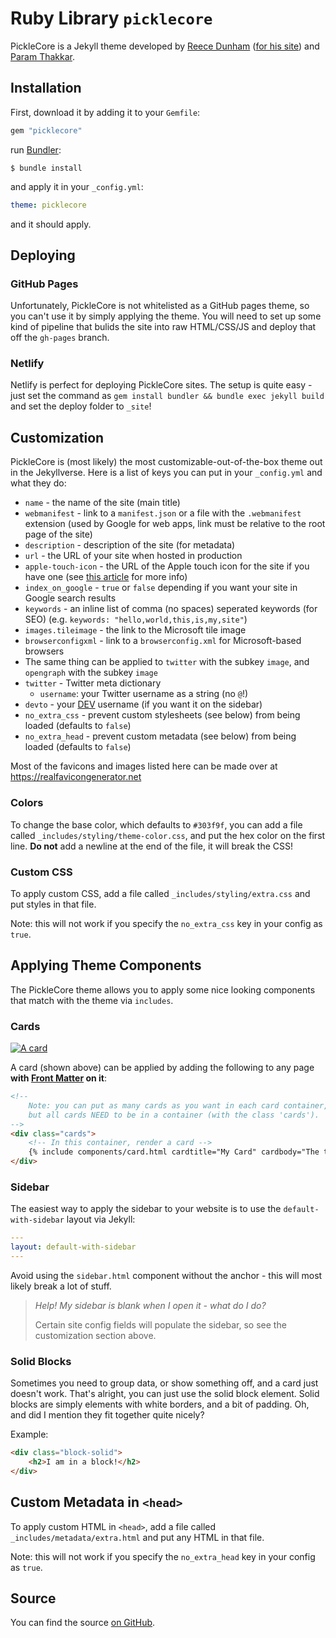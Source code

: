 # Ruby Library `picklecore`

PickleCore is a Jekyll theme developed by [Reece Dunham](https://github.com/RDIL) ([for his site](https://rdil.rocks)) and [Param Thakkar](https://github.com/paramt).

## Installation

First, download it by adding it to your `Gemfile`:

```ruby
gem "picklecore"
```

run [Bundler](https://bundler.io):

```shell
$ bundle install
```

and apply it in your `_config.yml`:

```yaml
theme: picklecore
```

and it should apply.

## Deploying

### GitHub Pages

Unfortunately, PickleCore is not whitelisted as a GitHub pages theme, so you can't use it by simply applying the theme. You will need to set up some kind of pipeline that bulids the site into raw HTML/CSS/JS and deploy that off the `gh-pages` branch.

### Netlify

Netlify is perfect for deploying PickleCore sites. The setup is quite easy - just set the command as `gem install bundler && bundle exec jekyll build` and set the deploy folder to `_site`!

## Customization

PickleCore is (most likely) the most customizable-out-of-the-box theme out in the Jekyllverse. Here is a list of keys you can put in your `_config.yml` and what they do:

* `name` - the name of the site (main title)
* `webmanifest` - link to a `manifest.json` or a file with the `.webmanifest` extension (used by Google for web apps, link must be relative to the root page of the site)
* `description` - description of the site (for metadata)
* `url` - the URL of your site when hosted in production
* `apple-touch-icon` - the URL of the Apple touch icon for the site if you have one (see [this article](https://www.computerhope.com/jargon/a/appletou.htm) for more info)
* `index_on_google` - `true` or `false` depending if you want your site in Google search results
* `keywords` - an inline list of comma (no spaces) seperated keywords (for SEO) (e.g. `keywords: "hello,world,this,is,my,site"`)
* `images.tileimage` - the link to the Microsoft tile image
* `browserconfigxml` - link to a `browserconfig.xml` for Microsoft-based browsers
* The same thing can be applied to `twitter` with the subkey `image`, and `opengraph` with the subkey `image`
* `twitter` - Twitter meta dictionary
    * `username`: your Twitter username as a string (no `@`!)
* `devto` - your [DEV](https://dev.to/) username (if you want it on the sidebar)
* `no_extra_css` - prevent custom stylesheets (see below) from being loaded (defaults to `false`)
* `no_extra_head` - prevent custom metadata (see below) from being loaded (defaults to `false`)

Most of the favicons and images listed here can be made over at https://realfavicongenerator.net

### Colors

To change the base color, which defaults to `#303f9f`, you can add a file called `_includes/styling/theme-color.css`,
and put the hex color on the first line. **Do not** add a newline at the end of the file, it will break the CSS!

### Custom CSS

To apply custom CSS, add a file called `_includes/styling/extra.css` and put styles in that file.

Note: this will not work if you specify the `no_extra_css` key in your config as `true`.

## Applying Theme Components

The PickleCore theme allows you to apply some nice looking components that match with the theme via `includes`.

### Cards

[![A card](https://raw.githubusercontent.com/RDIL/debugging-playground/master/card-example.png)](https://github.com/RDIL/PickleCore)

A card (shown above) can be applied by adding the following to any page **with [Front Matter](https://jekyllrb.com/docs/front-matter/) on it**:

```html
<!--
    Note: you can put as many cards as you want in each card container,
    but all cards NEED to be in a container (with the class 'cards').
-->
<div class="cards">
    <!-- In this container, render a card -->
    {% include components/card.html cardtitle="My Card" cardbody="The text of the card!" %}
</div>
```

### Sidebar

The easiest way to apply the sidebar to your website is to use the `default-with-sidebar` layout via Jekyll:

```yaml
---
layout: default-with-sidebar
---
```

Avoid using the `sidebar.html` component without the anchor - this will most likely break a lot of stuff.

> *Help! My sidebar is blank when I open it - what do I do?*
> 
> Certain site config fields will populate the sidebar, so see the customization section above.

### Solid Blocks

Sometimes you need to group data, or show something off, and a card just doesn't work.
That's alright, you can just use the solid block element.
Solid blocks are simply elements with white borders, and a bit of padding.
Oh, and did I mention they fit together quite nicely?

Example:

```html
<div class="block-solid">
    <h2>I am in a block!</h2>
</div>
```

## Custom Metadata in `<head>`

To apply custom HTML in `<head>`, add a file called `_includes/metadata/extra.html` and put any HTML in that file.

Note: this will not work if you specify the `no_extra_head` key in your config as `true`.

## Source

You can find the source [on GitHub](https://github.com/rdilweb/PickleCore).
